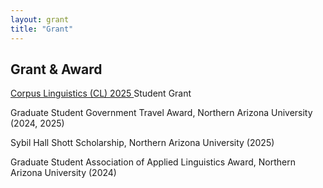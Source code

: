 ```yaml
---
layout: grant
title: "Grant"
---
```


<h2 class="fw-bold border-bottom pb-2 mb-4">Grant & Award</h2>

<p><a href="https://www.cl2025.co.uk/home" target="_blank" rel="noopener">Corpus Linguistics (CL) 2025 </a> Student Grant</p>
<p>Graduate Student Government Travel Award, Northern Arizona University (2024, 2025)</p>
<p>Sybil Hall Shott Scholarship, Northern Arizona University (2025)</p>
<p>Graduate Student Association of Applied Linguistics Award, Northern Arizona University (2024)</p>


